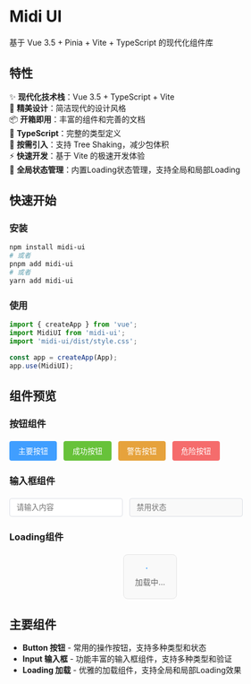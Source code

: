 # Midi UI

基于 Vue 3.5 + Pinia + Vite + TypeScript 的现代化组件库

## 特性

✨ **现代化技术栈**：Vue 3.5 + TypeScript + Vite  
🎨 **精美设计**：简洁现代的设计风格  
📦 **开箱即用**：丰富的组件和完善的文档  
🔧 **TypeScript**：完整的类型定义  
🎯 **按需引入**：支持 Tree Shaking，减少包体积  
⚡ **快速开发**：基于 Vite 的极速开发体验  
🌟 **全局状态管理**：内置Loading状态管理，支持全局和局部Loading

## 快速开始

### 安装

```bash
npm install midi-ui
# 或者
pnpm add midi-ui
# 或者
yarn add midi-ui
```

### 使用

```typescript
import { createApp } from 'vue';
import MidiUI from 'midi-ui';
import 'midi-ui/dist/style.css';

const app = createApp(App);
app.use(MidiUI);
```

## 组件预览

### 按钮组件

<div style="margin: 20px 0;">
  <button style="margin-right: 8px; padding: 8px 16px; background: #409eff; color: white; border: none; border-radius: 4px;">主要按钮</button>
  <button style="margin-right: 8px; padding: 8px 16px; background: #67c23a; color: white; border: none; border-radius: 4px;">成功按钮</button>
  <button style="margin-right: 8px; padding: 8px 16px; background: #e6a23c; color: white; border: none; border-radius: 4px;">警告按钮</button>
  <button style="margin-right: 8px; padding: 8px 16px; background: #f56c6c; color: white; border: none; border-radius: 4px;">危险按钮</button>
</div>

### 输入框组件

<div style="margin: 20px 0;">
  <input style="margin-right: 8px; padding: 8px 12px; border: 1px solid #dcdfe6; border-radius: 4px;" placeholder="请输入内容">
  <input style="margin-right: 8px; padding: 8px 12px; border: 1px solid #dcdfe6; border-radius: 4px;" placeholder="禁用状态" disabled>
</div>

### Loading组件

<div style="margin: 20px 0; text-align: center;">
  <div style="display: inline-block; padding: 20px; border: 1px solid #e6e6e6; border-radius: 8px; background: #f9f9f9;">
    <div style="display: flex; gap: 4px; justify-content: center; margin-bottom: 10px;">
      <div style="width: 8px; height: 8px; background: #409eff; border-radius: 50%; animation: bounce 1.4s infinite ease-in-out both;"></div>
      <div style="width: 8px; height: 8px; background: #409eff; border-radius: 50%; animation: bounce 1.4s infinite ease-in-out both; animation-delay: -0.16s;"></div>
      <div style="width: 8px; height: 8px; background: #409eff; border-radius: 50%; animation: bounce 1.4s infinite ease-in-out both; animation-delay: 0s;"></div>
      <div style="width: 8px; height: 8px; background: #409eff; border-radius: 50%; animation: bounce 1.4s infinite ease-in-out both; animation-delay: 0.16s;"></div>
    </div>
    <div style="font-size: 14px; color: #666;">加载中...</div>
  </div>
</div>

<style>
@keyframes bounce {
  0%, 80%, 100% { transform: scale(0); }
  40% { transform: scale(1); }
}
</style>

## 主要组件

- **Button 按钮** - 常用的操作按钮，支持多种类型和状态
- **Input 输入框** - 功能丰富的输入框组件，支持多种类型和验证
- **Loading 加载** - 优雅的加载组件，支持全局和局部Loading效果
